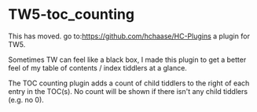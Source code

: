 # TW5-toc_counting
This has moved. go to:https://github.com/hchaase/HC-Plugins
a plugin for TW5. 

Sometimes TW can feel like a black box, I made this plugin to get a better feel of my table of contents / index tiddlers at a glance.

The TOC counting plugin adds a count of child tiddlers to the right of each entry in the TOC(s). No count will be shown if there isn't any child tiddlers (e.g. no 0).
